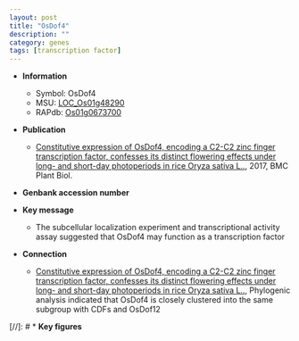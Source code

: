 ```yaml
---
layout: post
title: "OsDof4"
description: ""
category: genes
tags: [transcription factor]
---
```


* **Information**  
    + Symbol: OsDof4  
    + MSU: [LOC_Os01g48290](http://rice.plantbiology.msu.edu/cgi-bin/ORF_infopage.cgi?orf=LOC_Os01g48290)  
    + RAPdb: [Os01g0673700](http://rapdb.dna.affrc.go.jp/viewer/gbrowse_details/irgsp1?name=Os01g0673700)  

* **Publication**  
    + [Constitutive expression of OsDof4, encoding a C2-C2 zinc finger transcription factor, confesses its distinct flowering effects under long- and short-day photoperiods in rice Oryza sativa L..](http://www.ncbi.nlm.nih.gov/pubmed?term=Constitutive+expression+of+OsDof4,+encoding+a+C2-C2+zinc+finger+transcription+factor,+confesses+its+distinct+flowering+effects+under+long-+and+short-day+photoperiods+in+rice+Oryza+sativa+L..%5BTitle%5D), 2017, BMC Plant Biol.

* **Genbank accession number**  

* **Key message**  
    + The subcellular localization experiment and transcriptional activity assay suggested that OsDof4 may function as a transcription factor

* **Connection**  
    + [Constitutive expression of OsDof4, encoding a C2-C2 zinc finger transcription factor, confesses its distinct flowering effects under long- and short-day photoperiods in rice Oryza sativa L..](http://www.ncbi.nlm.nih.gov/pubmed?term=Constitutive+expression+of+OsDof4,+encoding+a+C2-C2+zinc+finger+transcription+factor,+confesses+its+distinct+flowering+effects+under+long-+and+short-day+photoperiods+in+rice+Oryza+sativa+L..%5BTitle%5D), Phylogenic analysis indicated that OsDof4 is closely clustered into the same subgroup with CDFs and OsDof12

[//]: # * **Key figures**  


